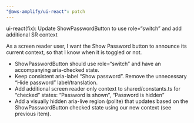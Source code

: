 ```yaml
---
"@aws-amplify/ui-react": patch
---
```


ui-react(fix): Update ShowPasswordButton to use role=“switch” and add additional SR context

As a screen reader user, I want the Show Password button to announce its current context, so that I know when it is toggled or not.

- ShowPasswordButton should use role=“switch” and have an accompanying aria-checked state.
- Keep consistent aria-label “Show password”. Remove the unnecessary “Hide password” label/translation.
- Add additional screen reader only context to shared/constants.ts for “checked” states: “Password is shown”, “Password is hidden”
- Add a visually hidden aria-live region (polite) that updates based on the ShowPasswordButton checked state using our new context (see previous item).
